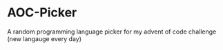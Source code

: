 # AOC-Picker
A random programming language picker for my advent of code challenge (new langauge every day)
